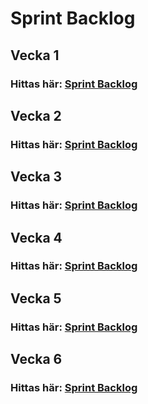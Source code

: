 # Sprint Backlog

## Vecka 1

### Hittas här: [Sprint Backlog](https://docs.google.com/document/d/1offDFvI_F6Xt8najoj-6gGMG1muc7TxEeQVxCqpNcug/edit)

## Vecka 2

### Hittas här: [Sprint Backlog](https://docs.google.com/document/d/1GPMyVPL9zpIuNkLmtfjdfh_mEY-D_q7v7k3CdvoksRQ/edit)

## Vecka 3

### Hittas här: [Sprint Backlog](https://docs.google.com/document/d/1Lkcl8rwCwvWbS8XHH36gzktsi9Dz55EHjfM_MHywWkQ/edit)

## Vecka 4

### Hittas här: [Sprint Backlog](https://docs.google.com/document/d/1IxPpO_3lhRlYs7t2HokegXIzFRffZ8hl70C-odOuOeY/edit)

## Vecka 5

### Hittas här: [Sprint Backlog](https://docs.google.com/document/d/1_wPuXqEndgzCyI78Tg_iUIfBUB4Nctlswkw8KP6lGkM/edit)

## Vecka 6

### Hittas här: [Sprint Backlog](https://docs.google.com/document/d/1o8OjDTH4jmoa4Y2f2VtubTLpDviDPhAgweEVJlcmrUo/edit)
